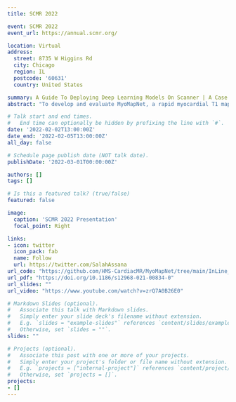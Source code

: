 ```yaml
---
title: SCMR 2022

event: SCMR 2022
event_url: https://annual.scmr.org/

location: Virtual
address:
  street: 8735 W Higgins Rd
  city: Chicago
  region: IL
  postcode: '60631'
  country: United States

summary: A Guide To Deploying Deep Learning Models On Scanner | A Case Study With MyoMapNet
abstract: "To develop and evaluate MyoMapNet, a rapid myocardial T1 mapping approach that uses fully connected neural networks (FC) to estimate pixel-wise T1 from only four T1-weighted images collected after a single inversion pulse (Look-Locker, LL4) in four heartbeats."

# Talk start and end times.
#   End time can optionally be hidden by prefixing the line with `#`.
date: '2022-02-02T13:00:00Z'
date_end: '2022-02-05T13:00:00Z'
all_day: false

# Schedule page publish date (NOT talk date).
publishDate: '2022-03-01T00:00:00Z'

authors: []
tags: []

# Is this a featured talk? (true/false)
featured: false

image:
  caption: 'SCMR 2022 Presentation'
  focal_point: Right

links:
- icon: twitter
  icon_pack: fab
  name: Follow
  url: https://twitter.com/SalahAssana
url_code: "https://github.com/HMS-CardiacMR/MyoMapNet/tree/main/InLine_Implementation"
url_pdf: "https://doi.org/10.1186/s12968-021-00834-0"
url_slides: ""
url_video: "https://www.youtube.com/watch?v=zrQ7A0B26E0"

# Markdown Slides (optional).
#   Associate this talk with Markdown slides.
#   Simply enter your slide deck's filename without extension.
#   E.g. `slides = "example-slides"` references `content/slides/example-slides.md`.
#   Otherwise, set `slides = ""`.
slides: ""

# Projects (optional).
#   Associate this post with one or more of your projects.
#   Simply enter your project's folder or file name without extension.
#   E.g. `projects = ["internal-project"]` references `content/project/deep-learning/index.md`.
#   Otherwise, set `projects = []`.
projects:
- []
---
```


<!-- {{% callout note %}}
Click on the **Slides** button above to view the built-in slides feature.
{{% /callout %}}

Slides can be added in a few ways:

- **Create** slides using Wowchemy's [*Slides*](https://wowchemy.com/docs/managing-content/#create-slides) feature and link using `slides` parameter in the front matter of the talk file
- **Upload** an existing slide deck to `static/` and link using `url_slides` parameter in the front matter of the talk file
- **Embed** your slides (e.g. Google Slides) or presentation video on this page using [shortcodes](https://wowchemy.com/docs/writing-markdown-latex/).

Further event details, including [page elements](https://wowchemy.com/docs/writing-markdown-latex/) such as image galleries, can be added to the body of this page. -->
